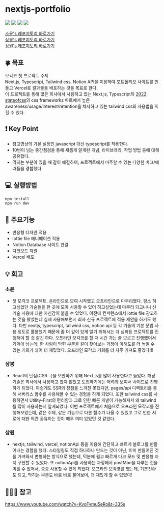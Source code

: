 # nextjs-portfolio

<img src="https://img.shields.io/badge/Next.js-000000?style=flat-square&logo=Next.js&logoColor=white"/> <img src="https://img.shields.io/badge/Typescript-3178C6?style=flat-square&logo=Typescript&logoColor=white"/> <img src="https://img.shields.io/badge/Tailwind CSS-06B6D4?style=flat-square&logo=Tailwind CSS&logoColor=white"/> <img src="https://img.shields.io/badge/Vercel-000000?style=flat-square&logo=Vercel&logoColor=white"/>


[소윤's 레포지토리 바로가기](https://github.com/soyoonJ/nextjs-tailwind-portfolio)  
[상봉's 레포지토리 바로가기](https://github.com/In-Self-Improvement/nextJsTutorial)    
[상원's 레포지토리 바로가기](https://github.com/wkqkel/one-log)

## 🍀 목표
모각코 첫 프로젝트 주제    
Next.js, Typescript, Tailwind css, Notion API을 이용하여 포트폴리오 사이트를 만들고 Vercel로 결과물을 배포하는 것을 목표로 한다.    
이 프로젝트를 통해 많은 회사에서 사용하고 있는 Next.js, Typescript와 [2022 stateofcss](https://2022.stateofcss.com/en-US/css-frameworks/)의 css frameworks 파트에서 높은 awareness/usage/interest/retention을 차지하고 있는 tailwind css의 사용법을 익힐 수 있다.

## ❗️ Key Point
- 참고영상의 기본 설정인 javascript 대신 typescript를 적용한다.   
- 10번이 넘는 중간점검을 통해 새롭게 알게된 개념, 라이브러리, 작업 방법 등에 대해 공유했다.
- 막히는 부분이 있을 때 같이 해결하여, 프로젝트에서 마주할 수 있는 다양한 버그/에러들을 경험했다.

## 💻 실행방법
```
npm install
npm run dev
```

## 📝 주요기능
- 반응형 디자인 적용
- lottie file 애니메이션 적용
- Notion Database 사이트 연결      
- 다크모드 지원
- Vercel 배포

## 💡 회고
### 소윤
- 첫 모각코 프로젝트. 온라인으로 모여 시작했고 오프라인으로 마무리했다. 평소 하고싶었던 기술들을 한 곳에 모아 사용할 수 있어 하고싶었는데 마무리 되고나니 신기술 사용에 대한 자신감이 붙을 수 있었다. 이전에 컨퍼런스에서 lottie file 광고하는 것을 봤었는데 실제 사용해보면서 회사 신규 프로젝트에 적용 제안을 하기도 했다. 다만 nextjs, typescript, tailwind css, notion api 등 각 기술의 기본 문법 사용 정도로 활용했기 때문에 좀 더 깊이 있게 알기 위해서는 더 심화된 프로젝트를 진행해야 할 것 같긴 하다. 오프라인 모각코를 할 때 시간 가는 줄 모르고 진행했어서 기억에 남는데, 한 사람이 막힌 부분을 같이 찾아보는 과정이 이해도를 더 높일 수 있는 기회가 되어 더 재밌었다. 오프라인 모각코 기회를 더 자주 가져도 좋겠다!!!
### 상봉
- React의 단점(CSR...)을 보안하기 위해 Next.js를 많이 사용한다고 들었다. 해당 기술은 회사에서 사용하고 있지 않았고 도입하기에는 어려워 보여서 사이드로 진행하게 되었다. 아쉽게도 SSR의 장점을 느끼진 못했지만, pages/api 디렉토리를 통해 서버리스 함수를 사용해볼 수 있는 경험을 하게 되었다. 또한 tailwind css를 사용하면서 Utility-First의 편리함과 그로 인한 빠른 개발이 가능해져서 왜 tailwind를 많이 사용하는지 알게되었다. 이번 프로젝트에서 처음으로 오프라인 모각코를 진행해보았는데, 같은 주제, 같은 기능으로 다른 함수가 나올 수 있었고 그로 인한 서로에 대한 의견 공유하는 것이 매우 의미 있었던 것 같았다.
### 상원
- nextjs, tailwind, vercel, notionApi 등을 이용해 간단하고 빠르게 블로그를 만들어내는 경험을 했다. 스타일링도 직접 하나하나 만드는 것이 아닌, 이미 만들어진 것을 가져와서 변형하는 방식으로 했는데, 덕분에 쉽고 빠르게 다크 모드 및 반응형 까지 구현할 수 있었다. 또 notionApi를 사용하는 과정에서 postMan을 다루는 것을 익힐 수 있어서, 종종 사용할 수 있게 되었다. 오프라인 모각코를 했는데, 기분전환도 되고, 막히는 부분도 바로 바로 물어보며, 더 재밌게 할 수 있었다!

## 🕵🏻‍♂️ 참고
https://www.youtube.com/watch?v=KvoFvmu5eRo&t=335s
